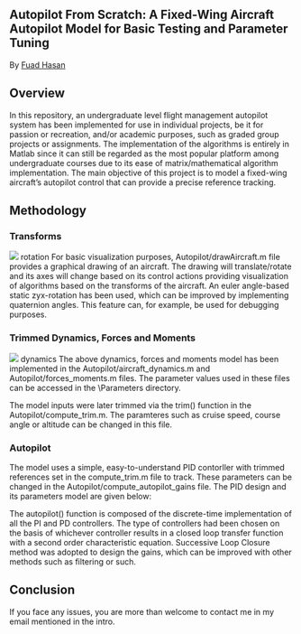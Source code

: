 ## Autopilot From Scratch: A Fixed-Wing Aircraft Autopilot Model for Basic Testing and Parameter Tuning
By [Fuad Hasan](https://www.linkedin.com/in/fuadhasanm/)


## Overview
In this repository, an undergraduate level flight management autopilot system has been implemented for use in individual projects, be it for passion or recreation, and/or academic purposes, such as graded group projects or assignments. The implementation of the algorithms is entirely in Matlab since it can still be regarded as the most popular platform among undergraduate courses due to its ease of matrix/mathematical algorithm implementation. The main objective of this project is to model a fixed-wing aircraft’s autopilot control that can provide a precise reference tracking.


## Methodology
### Transforms
![](assets/methods_overview.png) rotation
For basic visualization purposes, Autopilot/drawAircraft.m file provides a graphical drawing of an aircraft. The drawing will translate/rotate and its axes will change based on its control actions providing visualization of algorithms based on the transforms of the aircraft. An euler angle-based static zyx-rotation has been used, which can be improved by implementing quaternion angles. This feature can, for example, be used for debugging purposes. 

### Trimmed Dynamics, Forces and Moments
![](assets/teaser.png) dynamics
The above dynamics, forces and moments model has been implemented in the Autopilot/aircraft_dynamics.m and Autopilot/forces_moments.m files. The parameter values used in these files can be accessed in the \Parameters directory.


The model inputs were later trimmed via the trim() function in the Autopilot/compute_trim.m. The paramteres such as cruise speed, course angle or altitude can be changed in this file. 

### Autopilot
The model uses a simple, easy-to-understand PID contorller with trimmed references set in the compute_trim.m file to track. These parameters can be changed in the Autopilot/compute_autopilot_gains file. The PID design and its parameters model are given below:

The autopilot() function is composed of the discrete-time implementation of all the PI and PD controllers. The type of controllers had been chosen on the basis of whichever controller results in a closed loop transfer function with a second order characteristic equation. Successive Loop Closure method was adopted to design the gains, which can be improved with other methods such as filtering or such. 


## Conclusion
If you face any issues, you are more than welcome to contact me in my email mentioned in the intro. 



